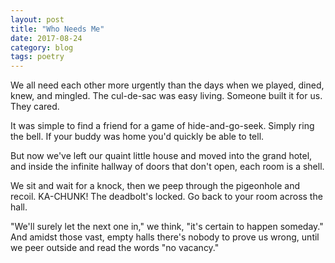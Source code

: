 ```yaml
---
layout: post
title: "Who Needs Me"
date: 2017-08-24
category: blog
tags: poetry
---
```


We all need each other
more urgently than the days
when we played, dined,
knew, and mingled.
The cul-de-sac was easy living.
Someone built it for us.
They cared.

It was simple to find a friend
for a game of hide-and-go-seek.
Simply ring the bell.
If your buddy was home
you'd quickly be able to tell.

But now we've left our quaint little house
and moved into the grand hotel,
and inside the infinite hallway of doors
that don't open, each room is a shell.

We sit and wait for a knock,
then we peep through the pigeonhole
and recoil. KA-CHUNK!
The deadbolt's locked.
Go back to your room
across the hall.

"We'll surely let the next one in," we think,
"it's certain to happen someday."
And amidst those vast, empty halls
there's nobody to prove us wrong,
until we peer outside
and read the words
"no vacancy."